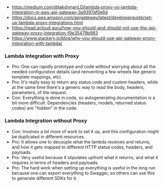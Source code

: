 - https://medium.com/@lakshmanLD/lambda-proxy-vs-lambda-integration-in-aws-api-gateway-3a9397af0e6d
- https://docs.aws.amazon.com/apigateway/latest/developerguide/set-up-lambda-proxy-integrations.html
- https://read.acloud.guru/how-you-should-and-should-not-use-the-api-gateway-proxy-integration-f9e35479b993
- https://www.stackery.io/blog/why-you-should-use-api-gateway-proxy-integration-with-lambda/



### Lambda Integration with Proxy

* Pro: One can rapidly prototype and code without worrying about all the needed configuration details (and reinventing a few wheels like generic template mappings, etc).
* Pro: It's really easy to return any status code and custom headers, while at the same time there's a generic way to read the body, headers, parameters, of the request.
* Con: Everything is done in code, so autogenerating documentation is a bit more difficult. Dependencies (headers, models, returned status codes) are "hidden" in the code.


### Lambda Integration without Proxy

* Con: Involves a lot more of work to set it up, and this configuration might be duplicated in different resources.
* Pro: It allows one to decouple what the lambda receives and returns, and how it gets mapped to different HTTP status codes, headers, and payloads.
* Pro: Very useful because it stipulates upfront what it returns, and what it requires in terms of headers and payloads.
* Pro: The hard work when setting up everything is useful in the long run because one can export everything to Swagger, so others can use this to generate different SDKs for it.

